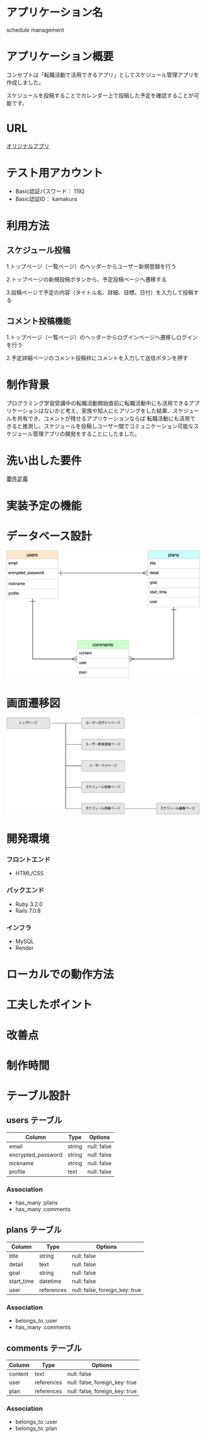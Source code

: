 # アプリケーション名
schedule management

# アプリケーション概要
コンセプトは「転職活動で活用できるアプリ」としてスケジュール管理アプリを作成しました。

スケジュールを投稿することでカレンダー上で投稿した予定を確認することが可能です。

# URL
[オリジナルアプリ](https://schema-40010.onrender.com)

# テスト用アカウント
* Basic認証パスワード： 1192
* Basic認証ID： kamakura

# 利用方法
## スケジュール投稿
1.トップページ（一覧ページ）のヘッダーからユーザー新規登録を行う

2.トップページの新規投稿ボタンから、予定投稿ページへ遷移する

3.投稿ページで予定の内容（タイトル名、詳細、目標、日付）を入力して投稿する

## コメント投稿機能
1.トップページ（一覧ページ）のヘッダーからログインページへ遷移しログインを行う

2.予定詳細ページのコメント投稿枠にコメントを入力して送信ボタンを押す

# 制作背景
プログラミング学習受講中の転職活動開始直前に転職活動中にも活用できるアプリケーションはないかと考え、家族や知人にヒアリングをした結果、スケジュールを共有でき、コメントが残せるアプリケーションならば
転職活動にも活用できると推測し、スケジュールを投稿しユーザー間でコミュニケーション可能なスケジュール管理アプリの開発をすることにしたました。

# 洗い出した要件
[要件定義](https://docs.google.com/spreadsheets/d/1Szl6oZwjmIG_9H3FS8KCtIY3TayJKj1gKJsHdQzP2Rw/edit#gid=982722306)

# 実装予定の機能

# データベース設計
![ER Diagram](./images/test.png)

# 画面遷移図
![ST Diagram](./images/screen.png)

# 開発環境
### フロントエンド
* HTML/CSS

### バックエンド
* Ruby 3.2.0
* Rails 7.0.8

### インフラ
* MySQL
* Render

# ローカルでの動作方法

# 工夫したポイント

# 改善点

# 制作時間

# テーブル設計

## users テーブル

| Column             | Type   | Options     |
| ------------------ | ------ | ----------- |
| email              | string | null: false |
| encrypted_password | string | null: false |
| nickname           | string | null: false |
| profile            | text   | null: false |

### Association

- has_many :plans
- has_many :comments

## plans テーブル

| Column     | Type       | Options                        |
| ---------- | ---------- | ------------------------------ |
| title      | string     | null: false                    |
| detail     | text       | null: false                    |
| goal       | string     | null: false                    |
| start_time | datetime   | null: false                    |
| user       | references | null: false, foreign_key: true |

### Association

- belongs_to :user
- has_many :comments

## comments テーブル

| Column  | Type       | Options                        |
| --------| ---------- | ------------------------------ |
| content | text       | null: false                    |
| user    | references | null: false, foreign_key: true |
| plan    | references | null: false, foreign_key: true |

### Association

- belongs_to :user
- belongs_to :plan
